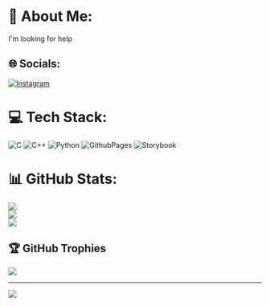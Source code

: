# 💫 About Me:
I'm looking for help 


## 🌐 Socials:
[![Instagram](https://img.shields.io/badge/Instagram-%23E4405F.svg?logo=Instagram&logoColor=white)](https://instagram.com/Prettyeyesgirl ) 

# 💻 Tech Stack:
![C](https://img.shields.io/badge/c-%2300599C.svg?style=for-the-badge&logo=c&logoColor=white) ![C++](https://img.shields.io/badge/c++-%2300599C.svg?style=for-the-badge&logo=c%2B%2B&logoColor=white) ![Python](https://img.shields.io/badge/python-3670A0?style=for-the-badge&logo=python&logoColor=ffdd54) ![GithubPages](https://img.shields.io/badge/github%20pages-121013?style=for-the-badge&logo=github&logoColor=white) ![Storybook](https://img.shields.io/badge/-Storybook-FF4785?style=for-the-badge&logo=storybook&logoColor=white)
# 📊 GitHub Stats:
![](https://github-readme-stats.vercel.app/api?username=Amulya890&theme=dark&hide_border=false&include_all_commits=false&count_private=false)<br/>
![](https://github-readme-streak-stats.herokuapp.com/?user=Amulya890&theme=dark&hide_border=false)<br/>
![](https://github-readme-stats.vercel.app/api/top-langs/?username=Amulya890&theme=dark&hide_border=false&include_all_commits=false&count_private=false&layout=compact)

## 🏆 GitHub Trophies
![](https://github-profile-trophy.vercel.app/?username=Amulya890&theme=alduin&no-frame=true&no-bg=true&margin-w=4)

---
[![](https://visitcount.itsvg.in/api?id=Amulya890&icon=0&color=0)](https://visitcount.itsvg.in)

<!-- Proudly created with GPRM ( https://gprm.itsvg.in ) -->
